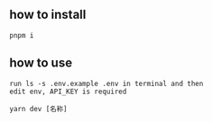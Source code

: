 ## how to install

```
pnpm i
```

## how to use

```
run ls -s .env.example .env in terminal and then
edit env, API_KEY is required

yarn dev [名称]
```
